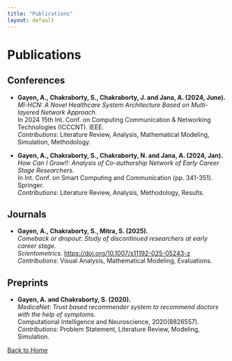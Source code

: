 ```yaml
---
title: "Publications"
layout: default
---
```


# Publications

## Conferences
- **Gayen, A., Chakraborty, S., Chakraborty, J. and Jana, A. (2024, June).** 
  _Ml-HCN: A Novel Healthcare System Architecture Based on Multi-layered Network Approach._  
  In 2024 15th Int. Conf. on Computing Communication & Networking Technologies (ICCCNT). IEEE.  
  *Contributions*: Literature Review, Analysis, Mathematical Modeling, Simulation, Methodology.

- **Gayen, A., Chakraborty, S., Chakraborty, N. and Jana, A. (2024, Jan).** 
  _How Can I Grow!!: Analysis of Co-authorship Network of Early Career Stage Researchers._  
  In Int. Conf. on Smart Computing and Communication (pp. 341-351). Springer.  
  *Contributions*: Literature Review, Analysis, Methodology, Results.

## Journals
- **Gayen, A., Chakraborty, S., Mitra, S. (2025).**  
  _Comeback or dropout: Study of discontinued researchers at early career stage._  
  *Scientometrics.* https://doi.org/10.1007/s11192-025-05243-z  
  *Contributions*: Visual Analysis, Mathematical Modeling, Evaluations.

## Preprints
- **Gayen, A. and Chakraborty, S. (2020).**  
  _MedicaNet: Trust based recommender system to recommend doctors with the help of symptoms._  
  Computational Intelligence and Neuroscience, 2020(8826557).  
  *Contributions*: Problem Statement, Literature Review, Modeling, Simulation.

[Back to Home](index.md)
